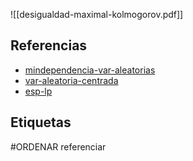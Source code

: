 ![[desigualdad-maximal-kolmogorov.pdf]]

## Referencias
- [mindependencia-var-aleatorias](./mindependencia-var-aleatorias.md)
- [var-aleatoria-centrada](./var-aleatoria-centrada.md)
- [esp-lp](./esp-lp.md)

## Etiquetas
#ORDENAR referenciar
